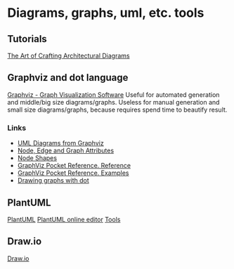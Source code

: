 # Diagrams, graphs, uml, etc. tools

## Tutorials
[The Art of Crafting Architectural Diagrams](https://www.infoq.com/articles/crafting-architectural-diagrams)

## Graphviz and dot language
[Graphviz - Graph Visualization Software](https://www.graphviz.org/)
Useful for automated generation and middle/big size diagrams/graphs.
Useless for manual generation and small size diagrams/graphs, because requires spend time to beautify result.

### Links 
* [UML Diagrams from Graphviz](http://www.markmorga.com/software/2012/08/10/uml-diagrams-from-graphviz.html)
* [Node, Edge and Graph Attributes](https://www.graphviz.org/doc/info/attrs.html)
* [Node Shapes](https://www.graphviz.org/doc/info/shapes.html)
* [GraphViz Pocket Reference. Reference](https://graphs.grevian.org/reference)
* [GraphViz Pocket Reference. Examples](https://graphs.grevian.org/example)
* [Drawing graphs with dot](https://www.graphviz.org/pdf/dotguide.pdf)

## PlantUML
[PlantUML](http://plantuml.com/)
[PlantUML online editor](https://www.planttext.com/)
[Tools](http://plantuml.com/en/running)

## Draw.io
[Draw.io](https://www.draw.io/)
